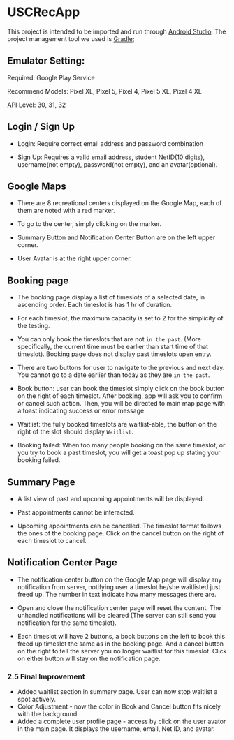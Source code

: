 # USCRecApp

This project is intended to be imported and run through [Android Studio](https://developer.android.com/studio).
The project management tool we used is [Gradle](https://gradle.org/);


## Emulator Setting:

Required: Google Play Service

Recommend Models:
Pixel XL, Pixel 5, Pixel 4, Pixel 5 XL, Pixel 4 XL

API Level: 30, 31, 32

## Login / Sign Up

* Login: Require correct email address and password combination

* Sign Up: Requires a valid email address, student NetID(10 digits), username(not empty), password(not empty), and an avatar(optional).


## Google Maps

* There are 8 recreational centers displayed on the Google Map, each of them are noted with a red marker. 

* To go to the center, simply clicking on the marker.

* Summary Button and Notification Center Button are on the left upper corner. 

* User Avatar is at the right upper corner. 

## Booking page

* The booking page display a list of timeslots of a selected date, in ascending order. Each timeslot is has 1 hr of duration. 

* For each timeslot, the maximum capacity is set to 2 for the simplicity of the testing.

* You can only book the timeslots that are not `in the past`. (More specifically, the current time must be earlier than start time of that timeslot). Booking page does not display past timeslots upen entry. 

* There are two buttons for user to navigate to the previous and next day. You cannot go to a date earlier than today as they are `in the past`.

* Book button: user can book the timeslot simply click on the book button on the right of each timeslot. After booking, app will ask you to confirm or cancel such action. Then, you will be directed to main map page with a toast indicating success or error message.

* Waitlist: the fully booked timeslots are waitlist-able, the button on the right of the slot should display `Waitlist`. 

* Booking failed: When too many people booking on the same timeslot, or you try to book a past timeslot, you will get a toast pop up stating your booking failed. 

## Summary Page

* A list view of past and upcoming appointments will be displayed. 

* Past appointments cannot be interacted.

* Upcoming appointments can be cancelled. The timeslot format follows the ones of the booking page. Click on the cancel button on the right of each timeslot to cancel.

## Notification Center Page

* The notification center button on the Google Map page will display any notification from server, notifying user a timeslot he/she waitlisted just freed up. The number in text indicate how many messages there are.

* Open and close the notification center page will reset the content. The unhandled notifications will be cleared (The server can still send you notification for the same timeslot).

* Each timeslot will have 2 buttons, a book buttons on the left to book this freed up timeslot the same as in the booking page. And a cancel button on the right to tell the server you no longer waitlist for this timeslot. Click on either button will stay on the notification page.

### 2.5 Final Improvement

* Added waitlist section in summary page. User can now stop waitlist a spot actively. 
* Color Adjustment - now the color in Book and Cancel button fits nicely with the background.
* Added a complete user profile page - access by click on the user avator in the main page. It displays the username, email, Net ID, and avatar. 